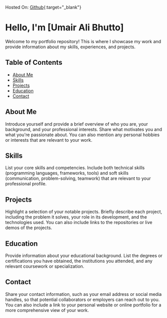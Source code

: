 Hosted On: [Github](https://umair-ali-bhutto.github.io/portfolio/){:target="_blank"}
# Hello, I'm [Umair Ali Bhutto]

Welcome to my portfolio repository! This is where I showcase my work and provide information about my skills, experiences, and projects.

## Table of Contents

- [About Me](#about-me)
- [Skills](#skills)
- [Projects](#projects)
- [Education](#education)
- [Contact](#contact)

## About Me

Introduce yourself and provide a brief overview of who you are, your background, and your professional interests. Share what motivates you and what you're passionate about. You can also mention any personal hobbies or interests that are relevant to your work.

## Skills

List your core skills and competencies. Include both technical skills (programming languages, frameworks, tools) and soft skills (communication, problem-solving, teamwork) that are relevant to your professional profile.

## Projects

Highlight a selection of your notable projects. Briefly describe each project, including the problem it solves, your role in its development, and the technologies used. You can also include links to the repositories or live demos of the projects.

## Education

Provide information about your educational background. List the degrees or certifications you have obtained, the institutions you attended, and any relevant coursework or specialization.

## Contact

Share your contact information, such as your email address or social media handles, so that potential collaborators or employers can reach out to you. You can also include a link to your personal website or online portfolio for a more comprehensive view of your work.
